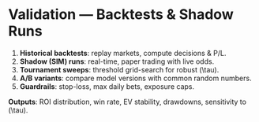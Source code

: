
# Validation — Backtests & Shadow Runs

1. **Historical backtests**: replay markets, compute decisions & P/L.
2. **Shadow (SIM) runs**: real-time, paper trading with live odds.
3. **Tournament sweeps**: threshold grid-search for robust \(\tau\).
4. **A/B variants**: compare model versions with common random numbers.
5. **Guardrails**: stop-loss, max daily bets, exposure caps.

**Outputs**: ROI distribution, win rate, EV stability, drawdowns, sensitivity to \(\tau\).
